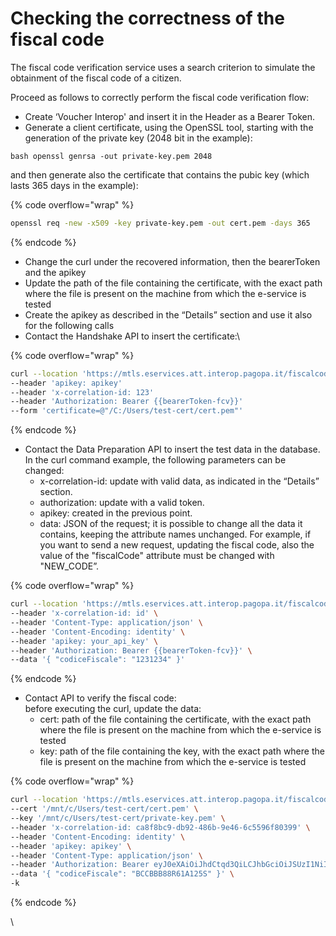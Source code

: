 # Checking the correctness of the fiscal code

The fiscal code verification service uses a search criterion to simulate the obtainment of the fiscal code of a citizen.

Proceed as follows to correctly perform the fiscal code verification flow:

* Create ‘Voucher Interop' and insert it in the Header as a Bearer Token.
* Generate a client certificate, using the OpenSSL tool, starting with the generation of the private key (2048 bit in the example):

```bash openssl genrsa -out private-key.pem 2048 ```

and then generate also the certificate that contains the pubic key (which lasts 365 days in the example):

{% code overflow="wrap" %}
```bash
openssl req -new -x509 -key private-key.pem -out cert.pem -days 365
```
{% endcode %}

* Change the curl under the recovered information, then the bearerToken and the apikey
* Update the path of the file containing the certificate, with the exact path where the file is present on the machine from which the e-service is tested
* Create the apikey as described in the “Details” section and use it also for the following calls
* Contact the Handshake API to insert the certificate:\\

{% code overflow="wrap" %}
```bash
curl --location 'https://mtls.eservices.att.interop.pagopa.it/fiscalcode-verification/data-preparation/handshake'
--header 'apikey: apikey'
--header 'x-correlation-id: 123'
--header 'Authorization: Bearer {{bearerToken-fcv}}'
--form 'certificate=@"/C:/Users/test-cert/cert.pem"'
```
{% endcode %}

* Contact the Data Preparation API to insert the test data in the database.  
In the curl command example, the following parameters can be changed:
  * x-correlation-id: update with valid data, as indicated in the “Details” section.
  * authorization: update with a valid token.
  * apikey: created in the previous point.
  * data: JSON of the request; it is possible to change all the data it contains, keeping the attribute names unchanged. For example, if you want to send a new request, updating the fiscal code, also the value of the "fiscalCode" attribute must be changed with "NEW_CODE”.

{% code overflow="wrap" %}
```bash
curl --location 'https://mtls.eservices.att.interop.pagopa.it/fiscalcode-verification/data-preparation' \
--header 'x-correlation-id: id' \
--header 'Content-Type: application/json' \
--header 'Content-Encoding: identity' \
--header 'apikey: your_api_key' \
--header 'Authorization: Bearer {{bearerToken-fcv}}' \
--data '{ "codiceFiscale": "1231234" }'
```
{% endcode %}

* Contact API to verify the fiscal code:  
before executing the curl, update the data:
  * cert: path of the file containing the certificate, with the exact path where the file is present on the machine from which the e-service is tested
  * key: path of the file containing the key, with the exact path where the file is present on the machine from which the e-service is tested

{% code overflow="wrap" %}
```bash
curl --location 'https://mtls.eservices.att.interop.pagopa.it/fiscalcode-verification/verifica' \
--cert '/mnt/c/Users/test-cert/cert.pem' \
--key '/mnt/c/Users/test-cert/private-key.pem' \
--header 'x-correlation-id: ca8f8bc9-db92-486b-9e46-6c5596f80399' \
--header 'Content-Encoding: identity' \
--header 'apikey: apikey' \
--header 'Content-Type: application/json' \
--header 'Authorization: Bearer eyJ0eXAiOiJhdCtqd3QiLCJhbGciOiJSUzI1NiIsInVzZSI6InNpZyIsImtpZCI6IjBlNWUxMDZlLTA4MDYtNDQwMi05ZTkzLTFlMGRlN2MwZTQ1OCJ9.eyJhdWQiOiJpbnRlcm9wLWF0dC1lc2VydmljZXMtZmlzLWNvZGUtdmVyIiwic3ViIjoiODUzMmRlMmItMzg2Zi00YWFjLWFkZmMtZTQ2ZDMzNGQzYWQwIiwibmJmIjoxNzE2NTU1MTI4LCJwdXJwb3NlSWQiOiI5MTBlYmYyMC1lMDVlLTQxNzMtYjY3NC00ZWI0NTQxMDAyZTYiLCJpc3MiOiJhdHQuaW50ZXJvcC5wYWdvcGEuaXQiLCJleHAiOjE3MTY1NjIzMjgsImlhdCI6MTcxNjU1NTEyOCwiY2xpZW50X2lkIjoiODUzMmRlMmItMzg2Zi00YWFjLWFkZmMtZTQ2ZDMzNGQzYWQwIiwianRpIjoiZDAwOTcwNjctNjUwZi00N2Y3LWJlZDgtNDBiOTYyZTQwODA2In0.j15xFa05OnnfHGaYnqnWHbWJNZJ4LQ5fP0eiVp6mp0vkepShpAW8JMdyINVg883In1omHfDnDD-J89-QprotO6Yu_QZCKeQ8DteVOolawfJHwYp9azyvrGP_Qth8fagAOJNEkKzwkC5keJrDKvx9Nq4cL5EUUlFYNR1vUawAh3lzfF1cHP2z6k455ApwmY5Cz7fmos-LzOkD-K4K9Yj2GlRHfMZPSqzIWLG-7s3NPYPpN3RvSRJY5DpuIPrY8g7OCcygQIy_ZUkjiQUtUArxM_0_Pb2Zkyp56u7KlPq25Vt-CUlcSw1Qu_kXuniOk1UsuJIcwqSCv3cI_ioHGPNO9Q' \
--data '{ "codiceFiscale": "BCCBBB88R61A125S" }' \
-k
```
{% endcode %}

\\